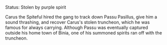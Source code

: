 Status: Stolen by purple spirit

Carus the Spiteful hired the gang to track down Passu Pasillus, give him a
sound thrashing, and recover Carus's stolen truncheon, which he was famous for
always carrying.  Although Passu was eventually captured outside his home town
of Binia, one of his summoned spirits ran off with the truncheon.

